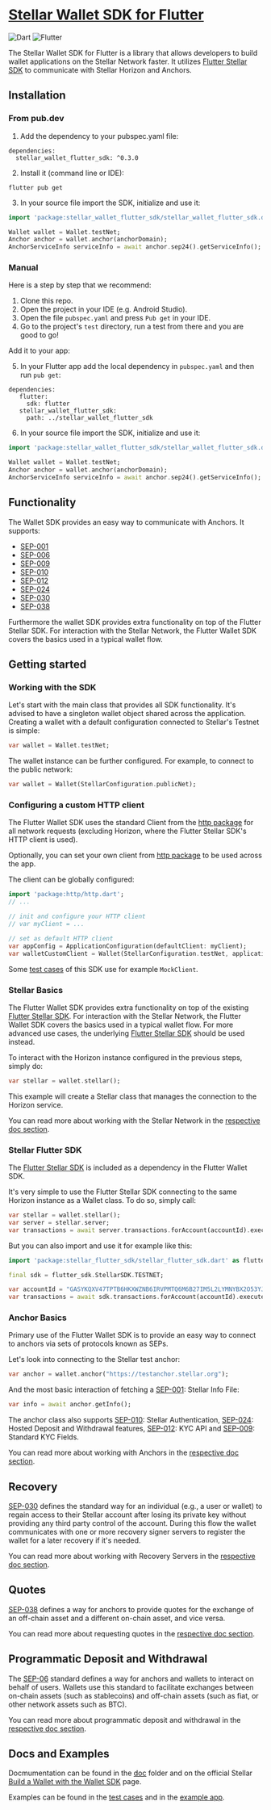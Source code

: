 # [Stellar Wallet SDK for Flutter](https://github.com/Soneso/stellar_wallet_flutter_sdk)

![Dart](https://img.shields.io/badge/Dart-green.svg)
![Flutter](https://img.shields.io/badge/Flutter-blue.svg)


The Stellar Wallet SDK for Flutter is a library that allows developers to build wallet applications on the Stellar Network faster. It
utilizes [Flutter Stellar SDK](https://github.com/Soneso/stellar_flutter_sdk) to communicate with Stellar Horizon and Anchors.

## Installation

### From pub.dev
1. Add the dependency to your pubspec.yaml file:
```
dependencies:
  stellar_wallet_flutter_sdk: ^0.3.0
```
2. Install it (command line or IDE):
```
flutter pub get
```
3. In your source file import the SDK, initialize and use it:
```dart
import 'package:stellar_wallet_flutter_sdk/stellar_wallet_flutter_sdk.dart';

Wallet wallet = Wallet.testNet;
Anchor anchor = wallet.anchor(anchorDomain);
AnchorServiceInfo serviceInfo = await anchor.sep24().getServiceInfo();
```

### Manual

Here is a step by step that we recommend:

1. Clone this repo.
2. Open the project in your IDE (e.g. Android Studio).
3. Open the file `pubspec.yaml` and press `Pub get` in your IDE.
4. Go to the project's `test` directory, run a test from there and you are good to go!

Add it to your app:

5. In your Flutter app add the local dependency in `pubspec.yaml` and then run `pub get`:
```code
dependencies:
   flutter:
     sdk: flutter
   stellar_wallet_flutter_sdk:
     path: ../stellar_wallet_flutter_sdk
```
6. In your source file import the SDK, initialize and use it:
```dart
import 'package:stellar_wallet_flutter_sdk/stellar_wallet_flutter_sdk.dart';

Wallet wallet = Wallet.testNet;
Anchor anchor = wallet.anchor(anchorDomain);
AnchorServiceInfo serviceInfo = await anchor.sep24().getServiceInfo();
```
## Functionality

The Wallet SDK provides an easy way to communicate with Anchors. It supports:

- [SEP-001](https://github.com/stellar/stellar-protocol/blob/master/ecosystem/sep-0001.md)
- [SEP-006](https://github.com/stellar/stellar-protocol/blob/master/ecosystem/sep-0006.md)
- [SEP-009](https://github.com/stellar/stellar-protocol/blob/master/ecosystem/sep-0009.md)
- [SEP-010](https://github.com/stellar/stellar-protocol/blob/master/ecosystem/sep-0010.md)
- [SEP-012](https://github.com/stellar/stellar-protocol/blob/master/ecosystem/sep-0012.md)
- [SEP-024](https://github.com/stellar/stellar-protocol/blob/master/ecosystem/sep-0024.md)
- [SEP-030](https://github.com/stellar/stellar-protocol/blob/master/ecosystem/sep-0030.md)
- [SEP-038](https://github.com/stellar/stellar-protocol/blob/master/ecosystem/sep-0038.md)


Furthermore the wallet SDK provides extra functionality on top of the Flutter Stellar SDK. For interaction with the Stellar Network, the Flutter Wallet SDK covers the basics used in a typical wallet flow.

## Getting started

### Working with the SDK

Let's start with the main class that provides all SDK functionality. It's advised to have a singleton wallet object shared across the application. Creating a wallet with a default configuration connected to Stellar's Testnet is simple:

```dart
var wallet = Wallet.testNet;
```

The wallet instance can be further configured. For example, to connect to the public network:

```dart
var wallet = Wallet(StellarConfiguration.publicNet);
```

### Configuring a custom HTTP client

The Flutter Wallet SDK uses the standard Client from the [http package](https://pub.dev/packages/http) for all network requests (excluding Horizon, where the Flutter Stellar SDK's HTTP client is used). 

Optionally, you can set your own client from [http package](https://pub.dev/packages/http) to be used across the app.

The client can be globally configured:

```dart
import 'package:http/http.dart';
// ...

// init and configure your HTTP client
// var myClient = ...

// set as default HTTP client
var appConfig = ApplicationConfiguration(defaultClient: myClient);
var walletCustomClient = Wallet(StellarConfiguration.testNet, applicationConfiguration: appConfig);
```

Some [test cases](https://github.com/Soneso/stellar_wallet_flutter_sdk/tree/main/test) of this SDK use for example `MockClient`.

### Stellar Basics

The Flutter Wallet SDK provides extra functionality on top of the existing [Flutter Stellar SDK](https://github.com/Soneso/stellar_flutter_sdk). For interaction with the Stellar Network, the Flutter Wallet SDK covers the basics used in a typical wallet flow. For more advanced use cases, the underlying [Flutter Stellar SDK](https://github.com/Soneso/stellar_flutter_sdk) should be used instead.

To interact with the Horizon instance configured in the previous steps, simply do:

```dart
var stellar = wallet.stellar();
```
This example will create a Stellar class that manages the connection to the Horizon service.

You can read more about working with the Stellar Network in the [respective doc section](https://github.com/Soneso/stellar_wallet_flutter_sdk/blob/main/doc/stellar.md).

### Stellar Flutter SDK

The [Flutter Stellar SDK](https://github.com/Soneso/stellar_flutter_sdk) is included as a dependency in
the Flutter Wallet SDK. 

It's very simple to use the Flutter Stellar SDK connecting to the same Horizon instance as a Wallet class. To do so, simply call:

```dart
var stellar = wallet.stellar();
var server = stellar.server;
var transactions = await server.transactions.forAccount(accountId).execute();
```

But you can also import and use it for example like this:

```dart
import 'package:stellar_flutter_sdk/stellar_flutter_sdk.dart' as flutter_sdk;

final sdk = flutter_sdk.StellarSDK.TESTNET;

var accountId = "GASYKQXV47TPTB6HKXWZNB6IRVPMTQ6M6B27IM5L2LYMNYBX2O53YJAL";
var transactions = await sdk.transactions.forAccount(accountId).execute();
```

### Anchor Basics

Primary use of the Flutter Wallet SDK is to provide an easy way to connect to anchors via sets of protocols known as SEPs. 

Let's look into connecting to the Stellar test anchor:

```dart
var anchor = wallet.anchor("https://testanchor.stellar.org");
```

And the most basic interaction of fetching a [SEP-001](https://github.com/stellar/stellar-protocol/blob/master/ecosystem/sep-0001.md): Stellar Info File:

```dart
var info = await anchor.getInfo();
```

The anchor class also supports [SEP-010](https://github.com/stellar/stellar-protocol/blob/master/ecosystem/sep-0010.md): Stellar Authentication, [SEP-024](https://github.com/stellar/stellar-protocol/blob/master/ecosystem/sep-0024.md): Hosted Deposit and Withdrawal features, [SEP-012](https://github.com/stellar/stellar-protocol/blob/master/ecosystem/sep-0012.md): KYC API and [SEP-009](https://github.com/stellar/stellar-protocol/blob/master/ecosystem/sep-0009.md): Standard KYC Fields.

You can read more about working with Anchors in the [respective doc section](https://github.com/Soneso/stellar_wallet_flutter_sdk/blob/main/doc/anchor.md).


## Recovery

[SEP-030](https://github.com/stellar/stellar-protocol/blob/master/ecosystem/sep-0030.md) defines the standard way for an individual (e.g., a user or wallet) to regain access to their Stellar account after losing its private key without providing any third party control of the account. During this flow the wallet communicates with one or more recovery signer servers to register the wallet for a later recovery if it's needed.

You can read more about working with Recovery Servers in the [respective doc section](https://github.com/Soneso/stellar_wallet_flutter_sdk/blob/main/doc/recovery.md).

## Quotes

[SEP-038](https://github.com/stellar/stellar-protocol/blob/master/ecosystem/sep-0038.md) defines a way for anchors to provide quotes for the exchange of an off-chain asset and a different on-chain asset, and vice versa.

You can read more about requesting quotes in the [respective doc section](https://github.com/Soneso/stellar_wallet_flutter_sdk/blob/main/doc/quotes.md).

## Programmatic Deposit and Withdrawal

The [SEP-06](https://github.com/stellar/stellar-protocol/blob/master/ecosystem/sep-0006.md) standard defines a way for anchors and wallets to interact on behalf of users.
Wallets use this standard to facilitate exchanges between on-chain assets (such as stablecoins) and off-chain assets (such as fiat, or other network assets such as BTC).

You can read more about programmatic deposit and withdrawal in the [respective doc section](https://github.com/Soneso/stellar_wallet_flutter_sdk/blob/main/doc/transfer.md).


## Docs and Examples

Docmumentation can be found in the [doc](https://github.com/Soneso/stellar_wallet_flutter_sdk/tree/main/doc) folder and on the official Stellar [Build a Wallet with the Wallet SDK](https://developers.stellar.org/docs/category/build-a-wallet-with-the-wallet-sdk) page.

Examples can be found in the [test cases](https://github.com/Soneso/stellar_wallet_flutter_sdk/tree/main/test) and in the [example app](https://github.com/Soneso/stellar_wallet_flutter_sdk/tree/main/example).

